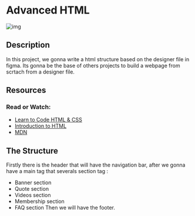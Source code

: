 # Advanced HTML

![img](https://res.cloudinary.com/practicaldev/image/fetch/s--KZ_olo4R--/c_limit%2Cf_auto%2Cfl_progressive%2Cq_auto%2Cw_880/https://dev-to-uploads.s3.amazonaws.com/uploads/articles/2ysa18v4r1mu3evmtiui.png)

## Description
In this project, we gonna write a html structure based on the designer file in figma.
Its gonna be the base of others projects to build a webpage from scrtach from a designer file.

## Resources
### Read or Watch:
- [Learn to Code HTML & CSS](https://learn.shayhowe.com/html-css/)
- [Introduction to HTML](https://developer.mozilla.org/en-US/docs/Learn/HTML/Introduction_to_HTML)
- [MDN](https://developer.mozilla.org/en-US/)

## The Structure
Firstly there is the header that will have the navigation bar, after we gonna have a main tag that severals section tag :
- Banner section
- Quote section
- Videos section
- Membership section
- FAQ section
Then we will have the footer.